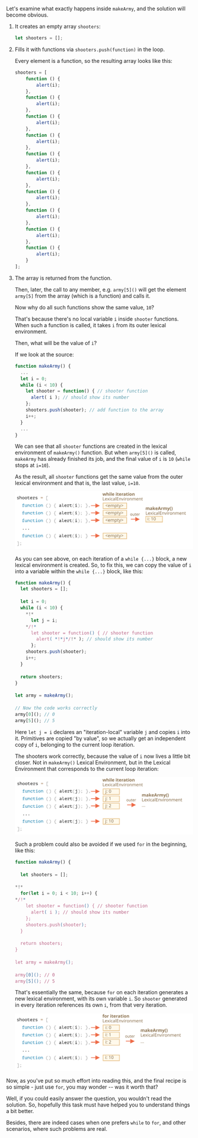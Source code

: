 Let's examine what exactly happens inside `makeArmy`, and the solution will become obvious.

1. It creates an empty array `shooters`:

    ```js
    let shooters = [];
    ```

2. Fills it with functions via `shooters.push(function)` in the loop.

    Every element is a function, so the resulting array looks like this:

    ```js no-beautify
    shooters = [
        function () {
            alert(i);
        },
        function () {
            alert(i);
        },
        function () {
            alert(i);
        },
        function () {
            alert(i);
        },
        function () {
            alert(i);
        },
        function () {
            alert(i);
        },
        function () {
            alert(i);
        },
        function () {
            alert(i);
        },
        function () {
            alert(i);
        },
        function () {
            alert(i);
        }
    ];
    ```

3. The array is returned from the function.

    Then, later, the call to any member, e.g. `army[5]()` will get the element `army[5]` from the array (which is a function) and calls it.

    Now why do all such functions show the same value, `10`?

    That's because there's no local variable `i` inside `shooter` functions. When such a function is called, it takes `i` from its outer lexical environment.

    Then, what will be the value of `i`?

    If we look at the source:

    ```js
    function makeArmy() {
      ...
      let i = 0;
      while (i < 10) {
        let shooter = function() { // shooter function
          alert( i ); // should show its number
        };
        shooters.push(shooter); // add function to the array
        i++;
      }
      ...
    }
    ```

    We can see that all `shooter` functions are created in the lexical environment of `makeArmy()` function. But when `army[5]()` is called, `makeArmy` has already finished its job, and the final value of `i` is `10` (`while` stops at `i=10`).

    As the result, all `shooter` functions get the same value from the outer lexical environment and that is, the last value, `i=10`.

    ![](lexenv-makearmy-empty.svg)

    As you can see above, on each iteration of a `while {...}` block, a new lexical environment is created. So, to fix this, we can copy the value of `i` into a variable within the `while {...}` block, like this:

    ```js run
    function makeArmy() {
      let shooters = [];

      let i = 0;
      while (i < 10) {
        *!*
          let j = i;
        */!*
          let shooter = function() { // shooter function
            alert( *!*j*/!* ); // should show its number
          };
        shooters.push(shooter);
        i++;
      }

      return shooters;
    }

    let army = makeArmy();

    // Now the code works correctly
    army[0](); // 0
    army[5](); // 5
    ```

    Here `let j = i` declares an "iteration-local" variable `j` and copies `i` into it. Primitives are copied "by value", so we actually get an independent copy of `i`, belonging to the current loop iteration.

    The shooters work correctly, because the value of `i` now lives a little bit closer. Not in `makeArmy()` Lexical Environment, but in the Lexical Environment that corresponds to the current loop iteration:

    ![](lexenv-makearmy-while-fixed.svg)

    Such a problem could also be avoided if we used `for` in the beginning, like this:

    ```js run demo
    function makeArmy() {

      let shooters = [];

    *!*
      for(let i = 0; i < 10; i++) {
    */!*
        let shooter = function() { // shooter function
          alert( i ); // should show its number
        };
        shooters.push(shooter);
      }

      return shooters;
    }

    let army = makeArmy();

    army[0](); // 0
    army[5](); // 5
    ```

    That's essentially the same, because `for` on each iteration generates a new lexical environment, with its own variable `i`. So `shooter` generated in every iteration references its own `i`, from that very iteration.

    ![](lexenv-makearmy-for-fixed.svg)

Now, as you've put so much effort into reading this, and the final recipe is so simple - just use `for`, you may wonder -- was it worth that?

Well, if you could easily answer the question, you wouldn't read the solution. So, hopefully this task must have helped you to understand things a bit better.

Besides, there are indeed cases when one prefers `while` to `for`, and other scenarios, where such problems are real.
